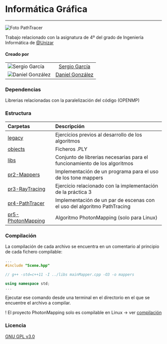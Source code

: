 # Informática Gráfica
---
![Foto PathTracer](pt_balls.png)


Trabajo relacionado con la asignatura de 4º del grado de Ingeniería Informática de [@Unizar](https://github.com/universidad-zaragoza)

#### Creado por
| |  |
| -- | :-: |
| ![Sergio García](https://avatars.githubusercontent.com/sergioge99?size=50)  | [Sergio García](https://github.com/sergioge99)  |
| ![Daniel González](https://avatars.githubusercontent.com/uncastellum?size=50)  | [Daniel González](https://github.com/uncastellum)  |

### Dependencias

Librerias relacionadas con la paralelización del código (OPENMP)

### Estructura
| Carpetas | Descripción |
| :- | :- |
| [legacy](legacy/) | Ejercicios previos al desarrollo de los algoritmos |
| [objects](objects/) | Ficheros .PLY |
| [libs](libs/) | Conjunto de librerias necesarias para el funcionamiento de los algoritmos |
| [pr2-Mappers](pr2-Mappers/) | Implementación de un programa para el uso de los tone mappers |
| [pr3-RayTracing](pr3-RayTracing/) | Ejercicio relacionado con la implementación de la práctica 3 |
| [pr4-PathTracer](pr4-PathTracer/) | Implementación de un par de escenas con el uso del algoritmo PathTracing |
| [pr5-PhotonMapping](pr5-PhotonMapping/) | Algoritmo PhotonMapping (solo para Linux) |


### Compilación

La compilación de cada archivo se encuentra en un comentario al principio de cada fichero compilable:
```c++
...
#include "Scene.hpp"

// g++ -std=c++11 -I ../libs mainMapper.cpp -O3 -o mappers

using namespace std;
...
```

Ejecutar ese comando desde una terminal en el directorio en el que se encuentre el archivo a compilar.

! El proyecto PhotonMapping solo es compilable en Linux -> ver [compilación](pr5-PhotonMapping/README.txt)


### Licencia

[GNU GPL v3.0](LICENSE.md)
